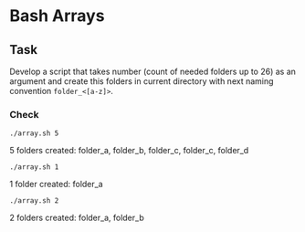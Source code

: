 # Bash Arrays

## Task

Develop a script that takes number (count of needed folders up to 26) as an argument and create this folders in current directory with next naming convention `folder_<[a-z]>`.

### Check

`./array.sh 5`

5 folders created:
folder_a, folder_b, folder_c, folder_c, folder_d

`./array.sh 1`

1 folder created:
folder_a

`./array.sh 2`

2 folders created:
folder_a, folder_b
